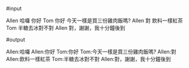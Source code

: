 
#input 

Allen
哈囉
你好
Tom
你好
今天一樣是買三份雞肉飯嗎?
Allen
對
飲料一樣紅茶
Tom
半糖去冰對不對
Allen
對，謝謝，我十分鐘後到




#output

Allen:哈囉
Allen:你好
Tom:你好
Tom:今天一樣是買三份雞肉飯嗎?
Allen:對
Allen:飲料一樣紅茶
Tom:半糖去冰對不對
Allen:對，謝謝，我十分鐘後到
